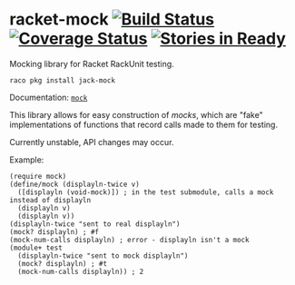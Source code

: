 # racket-mock [![Build Status](https://travis-ci.org/jackfirth/racket-mock.svg)](https://travis-ci.org/jackfirth/racket-mock) [![Coverage Status](https://coveralls.io/repos/jackfirth/racket-mock/badge.svg?branch=master&service=github)](https://coveralls.io/github/jackfirth/racket-mock?branch=master) [![Stories in Ready](https://badge.waffle.io/jackfirth/racket-mock.png?label=ready&title=Ready)](https://waffle.io/jackfirth/racket-mock)
Mocking library for Racket RackUnit testing.

```
raco pkg install jack-mock
```

Documentation: [`mock`](http://pkg-build.racket-lang.org/doc/mock/index.html)

This library allows for easy construction of *mocks*, which are "fake" implementations of functions that record calls made to them for testing.

Currently unstable, API changes may occur.

Example:

```racket
(require mock)
(define/mock (displayln-twice v)
  ([displayln (void-mock)]) ; in the test submodule, calls a mock instead of displayln
  (displayln v)
  (displayln v))
(displayln-twice "sent to real displayln")
(mock? displayln) ; #f
(mock-num-calls displayln) ; error - displayln isn't a mock
(module+ test
  (displayln-twice "sent to mock displayln")
  (mock? displayln) ; #t
  (mock-num-calls displayln)) ; 2
```

